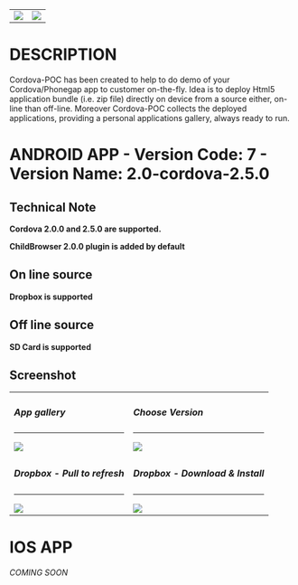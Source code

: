 <table>

<tr>
<td>
 <img src="https://raw.github.com/bsorrentino/cordova-poc/master/src/site/hi-res-icon2@512.png">
</td>
<td>
 <img src="https://raw.github.com/bsorrentino/cordova-poc/master/src/site/hi-res-icon@512.png">
</td>
</tr>

</table>


# DESCRIPTION

Cordova-POC has been created to help to do demo of your Cordova/Phonegap app to customer on-the-fly.
Idea is to deploy Html5 application bundle (i.e. zip file) directly on device from a source either, on-line than off-line. 
Moreover Cordova-POC collects the deployed applications, providing a personal applications gallery, always ready to run.

# ANDROID APP - Version Code: 7 - Version Name: 2.0-cordova-2.5.0

## Technical Note

<b>Cordova 2.0.0 and 2.5.0 are supported. </b>

<b>ChildBrowser 2.0.0 plugin is added by default</b>

## On line source

<b>Dropbox is supported</b>

## Off line source

<b>SD Card is supported</b>

## Screenshot

<table>

<tr>
<td>
 <h5>App gallery</h5><hr>	
 <img src="https://raw.github.com/bsorrentino/cordova-poc/master/src/site/android-app.png">
</td>

<td>
 <h5>Choose Version</h5><hr>	
 <img src="https://raw.github.com/bsorrentino/cordova-poc/master/src/site/android-select-version.png">
</td>
</tr>

<!--
<td>
 <h5>About/Help</h5><hr>	
 <img src="https://raw.github.com/bsorrentino/cordova-poc/master/src/site/android-info.png">
</td>
</tr>
-->

<tr>
<td>
 <h5>Dropbox - Pull to refresh</h5><hr>	
 <img src="https://raw.github.com/bsorrentino/cordova-poc/master/src/site/android-dbox-02.png">
</td>
<td>
 <h5>Dropbox - Download & Install</h5><hr>	
 <img src="https://raw.github.com/bsorrentino/cordova-poc/master/src/site/android-dbox-03.png">
</td>
</tr>
</table>

# IOS APP

_COMING SOON_

